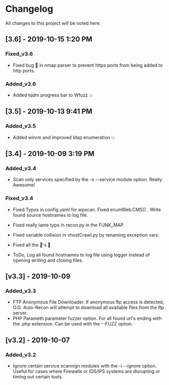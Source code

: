 # Changelog

All changes to this project will be noted here.

## [3.6] - 2019-10-15 1:20 PM

### Fixed_v3.6

- Fixed bug :bug: in nmap parser to prevent https ports from being added to http ports.

### Added_v3.6

- Added tqdm progress bar to Wfuzz :boom:

## [3.5] - 2019-10-13 9:41 PM

### Added_v3.5

- Added winrm and improved ldap enumeration :boom:

## [3.4] - 2019-10-09 3:19 PM

### Added_v3.4

- Scan only services specified by the -s --service module option. Really Awesome!

### Fixed_v3.4

- Fixed Typos in config.yaml for wpscan. Fixed enumWeb.CMS() . Write found source hostnames to log file.
- Fixed really lame typo in recon.py in the FUNK_MAP.
- Fixed variable collision in vhostCrawl.py by renaming exception vars.
- Fixed all the :bug:'s :ant:

- ToDo, Log all found hostnames to log file using logger instead of opening writing and closing files.

## [v3.3] - 2019-10-09

### Added_v3.3

- FTP Anonymous File Downloader. If anonymous ftp access is detected, O.G. Auto-Recon will attempt to download all available files from the ftp server.
- PHP Parameth parameter fuzzer option. For all found url's ending with the .php extension. Can be used with the --FUZZ option.

## [v3.2] - 2019-10-07

### Added_v3.2

- Ignore certain service scannign modules with the -i --ignore option. Useful for cases where Firewalls or IDS/IPS systems are disrupting or timing out certain tools.

